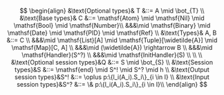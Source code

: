 $$
\begin{align}
&\text{Optional types}& T &::= A \mid \bot_{T} \\
&\text{Base types}& C &::= \mathsf{Atom} \mid \mathsf{Nil} \mid \mathsf{Bool} \mid \mathsf{Number}\\
&&&\mid \mathsf{Binary} \mid \mathsf{Date} \mid \mathsf{PID} \mid \mathsf{Ref} \\
&\text{Types}& A, B &::= C \\ 
&&&\mid \mathsf{List}[A] \mid \mathsf{Tuple}[\widetilde{A}] \mid \mathsf{Map}[C, A] \\
&&&\mid (\widetilde{A}) \rightarrow B \\ 
&&&\mid \mathsf{Handler}(S^?) \\ 
&&&\mid \mathsf{InitHandler}(S) \\ 
\\ \\
&\text{Optional session types}&Q &::= S \mid \bot_{S} \\
&\text{Session types}&S &::= \mathsf{end} \mid S^! \mid S^? \mid h \\
&\text{Output session types}&S^! &::= \oplus p:\{l_i(A_i).S_i\}_{i \in I} \\
&\text{Input session types}&S^? &::= \& p:\{l_i(A_i).S_i\}_{i \in I}\\
\end{align}
$$